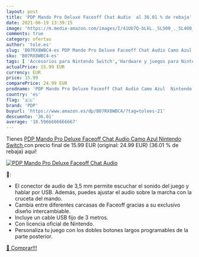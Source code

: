 ```yaml
---
layout: post
title: 'PDP Mando Pro Deluxe Faceoff Chat Audio  al 36.01 % de rebaja'
date: 2021-06-19 13:39:15
image: 'https://m.media-amazon.com/images/I/41Ub7Q-bLkL._SL500_._SL400_.jpg'
comments: true
category: ofertas
author: 'tole.es'
slug: 'B07RX8WBC4-es PDP Mando Pro Deluxe Faceoff Chat Audio Camo Azul Nintendo...'
sku: 'B07RX8WBC4-es'
tags: [ 'Accesorios para Nintendo Switch','Hardware y juegos para Nintendo Switch','Mandos para Nintendo Switch','Videojuegos','nintendo','pdp', ]
actualPrice: 15.99 EUR
currency: EUR
price: 15.99
comparePrice: 24.99 EUR
prodname: 'PDP Mando Pro Deluxe Faceoff Chat Audio Camo Azul  Nintendo Switch '
country: 'es'
flag: '🇪🇸'
brand: 'PDP'
buyurl: 'https://www.amazon.es/dp/B07RX8WBC4/?tag=tolees-21'
descuento: '36.01'
average: '18.5966666666667'
---
```


Tienes [PDP Mando Pro Deluxe Faceoff Chat Audio Camo Azul  Nintendo Switch ](https://www.amazon.es/dp/B07RX8WBC4/?tag=tolees-21) con precio final de  15.99 EUR (original: 24.99 EUR) (36.01 %  de rebaja) aqui!

[![PDP Mando Pro Deluxe Faceoff Chat Audio ](https://m.media-amazon.com/images/I/41Ub7Q-bLkL._SL500_._SL400_.jpg)](https://www.amazon.es/dp/B07RX8WBC4/?tag=tolees-21)

🔎:

- El conector de audio de 3,5 mm permite escuchar el sonido del juego y hablar por USB. Además, puedes ajustar el audio sobre la marcha con la cruceta del mando.
- Cambia entre diferentes carcasas de Faceoff gracias a su exclusivo diseño intercambiable.
- Incluye un cable USB fijo de 3 metros.
- Con licencia oficial de Nintendo.
- Personaliza tu juego con los dobles botones largos programables de la parte posterior.

[🛒 Comprar!!!](https://www.amazon.es/dp/B07RX8WBC4/?tag=tolees-21)

